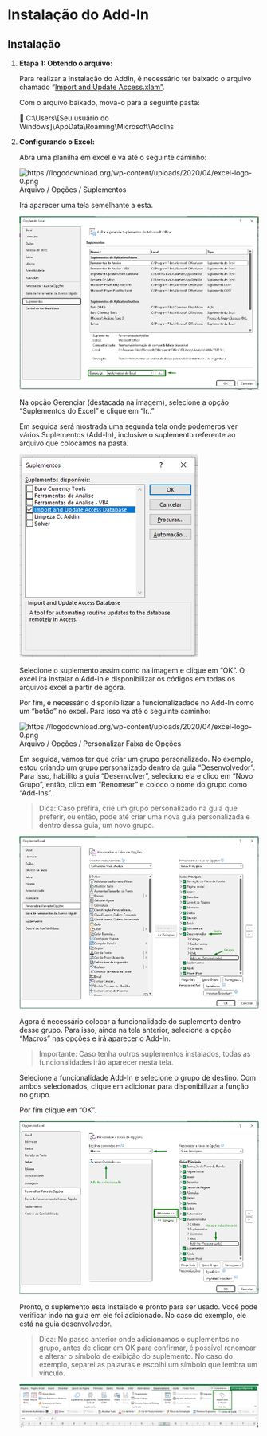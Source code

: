 # Instalação do Add-In

## Instalação

1. **Etapa 1: Obtendo o arquivo:**
    
    Para realizar a instalação do AddIn, é necessário ter baixado o arquivo chamado “[Import and Update Access.xlam”](https://github.com/ViniPMartins/AddIn-Import-and_Update_Access/blob/main/arquivos_addin/Importar_e_atualizar_Access_ptbr.xlam).
    
    Com o arquivo baixado, mova-o para a seguinte pasta:
    
    <aside>
    📁 C:\Users\[Seu usuário do Windows]\AppData\Roaming\Microsoft\AddIns
    
    </aside>
    
2. **Configurando o Excel:**
    
    Abra uma planilha em excel e vá até o seguinte caminho:
    
    <aside>
    <img src="https://logodownload.org/wp-content/uploads/2020/04/excel-logo-0.png" alt="https://logodownload.org/wp-content/uploads/2020/04/excel-logo-0.png" width="40px" /> Arquivo / Opções / Suplementos
    
    </aside>
    
    Irá aparecer uma tela semelhante a esta.
    
    ![Untitled](../doc_/imgs_instalacao/Suplementos1.png)
    
    Na opção Gerenciar (destacada na imagem), selecione a opção “Suplementos do Excel” e clique em “Ir..”
    
    Em seguida será mostrada uma segunda tela onde podemeros ver vários Suplementos (Add-In), inclusive o suplemento referente ao arquivo que colocamos na pasta.
    
    ![Untitled](../doc_/imgs_instalacao/Suplementos2.png)
    
    Selecione o suplemento assim como na imagem e clique em “OK”. O excel irá instalar o Add-in e disponibilizar os códigos em todas os arquivos excel a partir de agora.
    
    Por fim, é necessário disponibilizar a funcionalizadade no Add-In como um “botão” no excel. Para isso vá até o seguinte caminho:
    
    <aside>
    <img src="https://logodownload.org/wp-content/uploads/2020/04/excel-logo-0.png" alt="https://logodownload.org/wp-content/uploads/2020/04/excel-logo-0.png" width="40px" /> Arquivo / Opções / Personalizar Faixa de Opções
    
    </aside>
    
    Em seguida, vamos ter que criar um grupo personalizado. No exemplo, estou criando um grupo personalizado dentro da guia “Desenvolvedor”. Para isso, habilito a guia “Desenvolver”, seleciono ela e clico em “Novo Grupo”, então, clico em “Renomear” e coloco o nome do grupo como “Add-Ins”.
    
    > Dica: Caso prefira, crie um grupo personalizado na guia que preferir, ou então, pode até criar uma nova guia personalizada e dentro dessa guia, um novo grupo.
    > 
    
    ![Untitled](../doc_/imgs_instalacao/grupo_personalizado.png)
    
    Agora é necessário colocar a funcionalidade do suplemento dentro desse grupo. Para isso, ainda na tela anterior, selecione a opção “Macros” nas opções e irá aparecer o Add-In.
    
    > Importante: Caso tenha outros suplementos instalados, todas as funcionalidades irão aparecer nesta tela.
    > 
    
    Selecione a funcionalidade Add-In e selecione o grupo de destino. Com ambos selecionados, clique em adicionar para disponibilizar a função no grupo.
    
    Por fim clique em “OK”.
    
    ![Untitled](../doc_/imgs_instalacao/atribuir_grupo.png)
    
    Pronto, o suplemento está instalado e pronto para ser usado. Você pode verificar indo na guia em ele foi adicionado. No caso do exemplo, ele está na guia desenvolvedor.
    
    > Dica: No passo anterior onde adicionamos o suplementos no grupo, antes de clicar em OK para confirmar, é possível renomear e alterar o símbolo de exibição do suplemento. No caso do exemplo, separei as palavras e escolhi um símbolo que lembra um vínculo.
    > 
    
    ![Untitled](../doc_/imgs_instalacao/guia_desenvolvedor.png)
